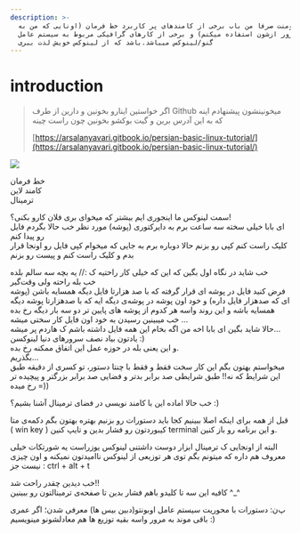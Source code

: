 ```yaml
---
description: >-
  این داکیومنت صرفا من باب برخی از کامندهای پر کاربرد خط فرمان (اونایی که من به
  مرور ازشون استفاده میکنم) و برخی از کارهای گرافیکی مربوط به سیستم عامل
  گنو/لینوکس میباشد.باشد که از لینوکس خویش لذت ببری
---
```


# introduction



> اگر خواستین اینارو بخونین و دارین از طرف  Github میخونینشون پیشنهادم اینه که به این آدرس برین و گیت بوکشو بخونین چون راست چینه 
>
> [https://arsalanyavari.gitbook.io/persian-basic-linux-tutorial/](https://arsalanyavari.gitbook.io/persian-basic-linux-tutorial/)

![](https://uupload.ir/files/t4yc_photo_2021-02-19_00-28-37.jpg)

خط فرمان  
کامند لاین  
ترمینال

سمت لینوکس ما اینجوری ایم بیشتر که میخوای بری فلان کارو بکنی؟!  
ای بابا خیلی سخته سه ساعت برم به دایرکتوری \(پوشه\) مورد نظر خب حالا بگردم فایل رو پیدا کنم  
کلیک راست کنم کپی رو بزنم حالا دوباره برم به جایی که میخوام کپی فایل رو اونجا قرار بدم و کلیک راست کنم و پیست رو بزنم

خب شاید در نگاه اول بگین که این که خیلی کار راحتیه ک :// یه بچه سه سالم بلده  
خب بله راحته ولی وقت‌گیر  
فرض کنید فایل در پوشه ای قرار گرفته که با صد هزارتا فایل دیگه همسایه باشن \(پوشه ای که صدهزار فایل داره\) و خود اون پوشه در پوشه‌ی دیگه ایه که با صدهزارتا پوشه دیگه همسایه باشه و این روند واسه هر کدوم از پوشه های پایین تر دو سه بار دیگه رخ بده  
خب میبینین رسیدن به خود اون فایل کار سختی میشه ...  
حالا شاید بگین ای بابا اخه من اگه بخام این همه فایل داشته باشم ک هاردم پر میشه...  
یادتون بیاد نصف سرورهای دنیا لینوکسن :\)  
و این یعنی بله در حوزه عمل این اتفاق ممکنه رخ بده.  
بگذریم...  
میخواستم بهتون بگم این کار سخت فقط و فقط با چنتا دستور، تو کسری از دقیقه طبق این شرایط که نه!! طبق شرایطی صد برابر بدتر و فضایی صد برابر بزرگتر و پیچیده تر رخ میده =\)\)

خب حالا اماده این با کامند نویسی در فضای ترمینال آشنا بشیم؟ :\)

قبل از همه برای اینکه اصلا ببینیم کجا باید دستورات رو بزنیم بهتره بهتون بگم دکمه‌ی متا \( win key \) کیبوردتون رو فشار بدین و تایپ کنین terminal و این برنامه رو باز کنین.

البته از اونجایی ک ترمینال ابزار دوست داشتنی لینوکس یوزراست یه شورتکات خیلی معروف هم داره که میتونم بگم توی هر توزیعی از لینوکس ناامیدتون نمیکنه و اون چیزی نیست جز : ctrl + alt + t

خب دیدین چقدر راحت شد!!  
کافیه این سه تا کلیدو باهم فشار بدین تا صفحه‌ی ترمینالتون رو ببینین ^\_^

پ‌ن: دستورات با محوریت سیستم عامل اوبونتو\(دبین بیس ها\) معرفی شدن؛ اگر عمری باقی موند به مرور واسه بقیه توزیع ها هم معادلشونو مینویسیم :\)

